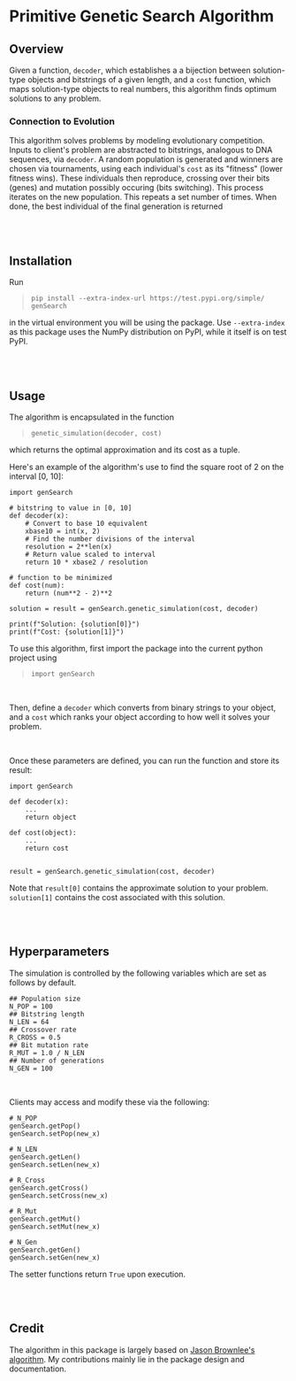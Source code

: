 # Primitive Genetic Search Algorithm

## Overview

Given a function, `decoder`, which establishes a a bijection between solution-type objects and bitstrings of a given length, and a `cost` function, which maps solution-type objects to real numbers, this algorithm finds optimum solutions to any problem.

### Connection to Evolution
This algorithm solves problems by modeling evolutionary competition. Inputs to client's problem are abstracted to bitstrings, analogous to DNA sequences, via `decoder`. A random population is generated and winners are chosen via tournaments, using each individual's `cost` as its "fitness" (lower fitness wins). These individuals then reproduce, crossing over their bits (genes) and mutation possibly occuring (bits switching). This process iterates on the new population. This repeats a set number of times. When done, the best individual of the final generation is returned 

<br><br>

## Installation

Run
> `pip install --extra-index-url https://test.pypi.org/simple/ genSearch`

in the virtual environment you will be using the package. Use `--extra-index` as this package uses the NumPy distribution on PyPI, while it itself is on test PyPI.

<br><br>

## Usage

The algorithm is encapsulated in the function
>`genetic_simulation(decoder, cost)`
<p>
which returns the optimal approximation and its cost as a tuple. 
<p>
Here's an example of the algorithm's use to find the square root of 2 on the interval [0, 10]:

```
import genSearch

# bitstring to value in [0, 10]
def decoder(x):
    # Convert to base 10 equivalent
    xbase10 = int(x, 2)
    # Find the number divisions of the interval
    resolution = 2**len(x)
    # Return value scaled to interval
    return 10 * xbase2 / resolution

# function to be minimized
def cost(num):
    return (num**2 - 2)**2

solution = result = genSearch.genetic_simulation(cost, decoder)

print(f"Solution: {solution[0]}")
print(f"Cost: {solution[1]}")

```




To use this algorithm, first import the package into the current python project using

>`import genSearch`
<br>

Then, define a `decoder` which converts from binary strings to your object, and a `cost` which ranks your object according to how well it solves your problem. 
<p>

<br>

Once these parameters are defined, you can run the function and store its result:

```
import genSearch

def decoder(x):
    ...
    return object

def cost(object):
    ...
    return cost 


result = genSearch.genetic_simulation(cost, decoder)
```
<p>

Note that `result[0]` contains the approximate solution to your problem. `solution[1]` contains the cost associated with this solution.

<br>
<br>

## Hyperparameters

The simulation is controlled by the following variables which are set as follows by default.
```
## Population size
N_POP = 100  
## Bitstring length      
N_LEN = 64         
## Crossover rate     
R_CROSS = 0.5    
## Bit mutation rate       
R_MUT = 1.0 / N_LEN
## Number of generations      
N_GEN = 100       
```
<br>

Clients may access and modify these via the following:

```
# N_POP
genSearch.getPop()
genSearch.setPop(new_x)

# N_LEN
genSearch.getLen()
genSearch.setLen(new_x)

# R_Cross
genSearch.getCross()
genSearch.setCross(new_x)

# R_Mut
genSearch.getMut()
genSearch.setMut(new_x)

# N_Gen
genSearch.getGen()
genSearch.setGen(new_x)
```

The setter functions return `True` upon execution. 

<br>
<br>

## Credit

The algorithm in this package is largely based on [Jason Brownlee's algorithm](https://towardsdatascience.com/introduction-to-genetic-algorithms-including-example-code-e396e98d8bf3). My contributions mainly lie in the package design and documentation. 
